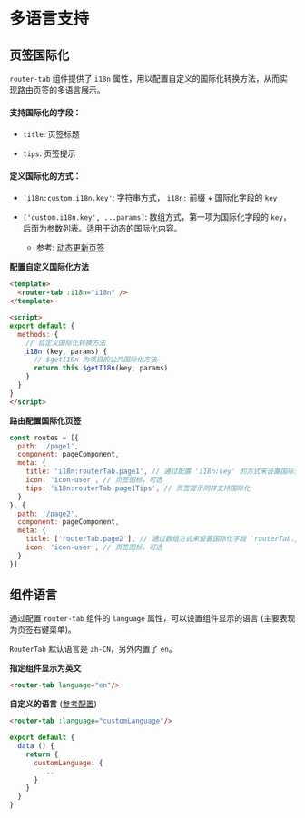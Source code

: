 # 多语言支持


## 页签国际化

`router-tab` 组件提供了 `i18n` 属性，用以配置自定义的国际化转换方法，从而实现路由页签的多语言展示。

#### 支持国际化的字段：

- `title`: 页签标题

- `tips`: 页签提示
  

#### 定义国际化的方式：

- `'i18n:custom.i18n.key'`: 字符串方式， `i18n:` 前缀 + 国际化字段的 `key`

- `['custom.i18n.key', ...params]`: 数组方式，第一项为国际化字段的 `key`，后面为参数列表。适用于动态的国际化内容。
  - 参考: [动态更新页签](../advanced/dynamic-tab-info.md#动态更新页签)


<doc-links api="#i18n" demo="/i18n/"></doc-links>


**配置自定义国际化方法**

``` html {2,9}
<template>
  <router-tab :i18n="i18n" />
</template>

<script>
export default {
  methods: {
    // 自定义国际化转换方法
    i18n (key, params) {
      // $getI18n 为项目的公共国际化方法
      return this.$getI18n(key, params)
    }
  }
}
</script>
```


**路由配置国际化页签**
``` javascript {5,7,13}
const routes = [{
  path: '/page1',
  component: pageComponent,
  meta: {
    title: 'i18n:routerTab.page1', // 通过配置 'i18n:key' 的方式来设置国际化字段 'routerTab.page1'
    icon: 'icon-user', // 页签图标，可选
    tips: 'i18n:routerTab.page1Tips', // 页签提示同样支持国际化
  }
}, {
  path: '/page2',
  component: pageComponent,
  meta: {
    title: ['routerTab.page2'], // 通过数组方式来设置国际化字段 'routerTab.page2'
    icon: 'icon-user', // 页签图标，可选
  }
}]
```



## 组件语言

通过配置 `router-tab` 组件的 `language` 属性，可以设置组件显示的语言 (主要表现为页签右键菜单)。


`RouterTab` 默认语言是 `zh-CN`，另外内置了 `en`。

<doc-links api="#language" demo="/lang-en/"></doc-links>

**指定组件显示为英文**

``` html
<router-tab language="en"/>
```

**自定义的语言** ([参考配置](https://github.com/bhuh12/vue-router-tab/blob/dev/src/lang/en.js))

``` html
<router-tab :language="customLanguage"/>
```

``` javascript
export default {
  data () {
    return {
      customLanguage: {
        ...
      }
    }
  }
}
```